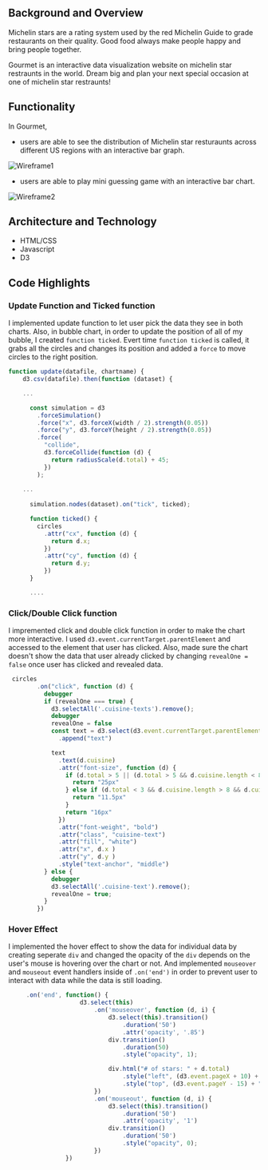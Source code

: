 ## Background and Overview 

Michelin stars are a rating system used by the red Michelin Guide to grade restaurants on their quality.
Good food always make people happy and bring people together. 

Gourmet is an interactive data visualization website on michelin star restraunts in the world.
Dream big and plan your next special occasion at one of michelin star restraunts! 

## Functionality

In Gourmet, 
* users are able to see the distribution of Michelin star resturaunts across different US regions with an interactive bar graph. 

![Wireframe1](./assets/barchart.png)

* users are able to play mini guessing game with an interactive bar chart. 

![Wireframe2](./assets/bubblechart.png) 


## Architecture and Technology 

* HTML/CSS
* Javascript
* D3

## Code Highlights 

### Update Function and Ticked function 

I implemented update function to let user pick the data they see in both charts.
Also, in bubble chart, in order to update the position of all of my bubble, I created ```function ticked```. Evert time ```function ticked``` is called, it grabs all the circles and changes its position and added a ```force``` to move circles to the right position.  

```javascript 
function update(datafile, chartname) {
    d3.csv(datafile).then(function (dataset) {

    ...

      const simulation = d3
        .forceSimulation()
        .force("x", d3.forceX(width / 2).strength(0.05))
        .force("y", d3.forceY(height / 2).strength(0.05))
        .force(
          "collide",
          d3.forceCollide(function (d) {
            return radiusScale(d.total) + 45;
          })
        );
    
    ...
     
      simulation.nodes(dataset).on("tick", ticked);

      function ticked() {
        circles
          .attr("cx", function (d) {
            return d.x;
          })
          .attr("cy", function (d) {
            return d.y;
          })
      }

      .... 


```

### Click/Double Click function 

I impremented click and double click function in order to make the chart more interactive. I used ```d3.event.currentTarget.parentElement``` and accessed to the element that user has clicked. 
Also, made sure the chart doesn't show the data that user already clicked by changing ```revealOne = false``` once user has clicked and revealed data. 

```javascript 
 circles
        .on("click", function (d) {
          debugger
          if (revealOne === true) {
            d3.selectAll('.cuisine-texts').remove();
            debugger
            revealOne = false
            const text = d3.select(d3.event.currentTarget.parentElement)
              .append("text")

            text
              .text(d.cuisine)
              .attr("font-size", function (d) {
                if (d.total > 5 || (d.total > 5 && d.cuisine.length < 8)) {
                  return "25px"
                } else if (d.total < 3 && d.cuisine.length > 8 && d.cuisine !== "Gastropub") {
                  return "11.5px"
                }
                return "16px"
              })
              .attr("font-weight", "bold")
              .attr("class", "cuisine-text")
              .attr("fill", "white")
              .attr("x", d.x )
              .attr("y", d.y )
              .style("text-anchor", "middle")
          } else {
            debugger
            d3.selectAll('.cuisine-text').remove();
            revealOne = true;
          }
        })
 ```


### Hover Effect 
I implemented the hover effect to show the data for individual data by creating seperate ```div``` and changed the opacity of the ```div``` depends on the user's mouse is hovering over the chart or not. And implemented ```mouseover``` and ```mouseout``` event handlers inside of 
```.on('end')``` in order to prevent user to interact with data while 
the data is still loading.

```javascript 
     .on('end', function() {
                    d3.select(this)
                        .on('mouseover', function (d, i) {
                            d3.select(this).transition()
                                .duration('50')
                                .attr('opacity', '.85')
                            div.transition()
                                .duration(50)
                                .style("opacity", 1);

                            div.html("# of stars: " + d.total)
                                .style("left", (d3.event.pageX + 10) + "px")
                                .style("top", (d3.event.pageY - 15) + "px");
                        })
                        .on('mouseout', function (d, i) {
                            d3.select(this).transition()
                                .duration('50')
                                .attr('opacity', '1')
                            div.transition()
                                .duration('50')
                                .style("opacity", 0);
                        })
                })
```

